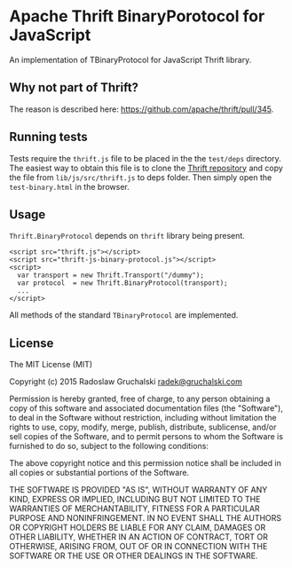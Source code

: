 # Apache Thrift BinaryPorotocol for JavaScript

An implementation of TBinaryProtocol for JavaScript Thrift library.

## Why not part of Thrift?

The reason is described here: https://github.com/apache/thrift/pull/345.

## Running tests

Tests require the `thrift.js` file to be placed in the the `test/deps` directory. The easiest way to obtain this file is to clone the [Thrift repository](https://github.com/apache/thrift) and copy the file from `lib/js/src/thrift.js` to deps folder. Then simply open the `test-binary.html` in the browser.

## Usage

`Thrift.BinaryProtocol` depends on `thrift` library being present.

    <script src="thrift.js"></script>
    <script src="thrift-js-binary-protocol.js"></script>
    <script>
      var transport = new Thrift.Transport("/dummy");
      var protocol  = new Thrift.BinaryProtocol(transport);
      ...
    </script>

All methods of the standard `TBinaryProtocol` are implemented.

## License

The MIT License (MIT)

Copyright (c) 2015 Radoslaw Gruchalski <radek@gruchalski.com>

Permission is hereby granted, free of charge, to any person obtaining a copy
of this software and associated documentation files (the "Software"), to deal
in the Software without restriction, including without limitation the rights
to use, copy, modify, merge, publish, distribute, sublicense, and/or sell
copies of the Software, and to permit persons to whom the Software is
furnished to do so, subject to the following conditions:

The above copyright notice and this permission notice shall be included in
all copies or substantial portions of the Software.

THE SOFTWARE IS PROVIDED "AS IS", WITHOUT WARRANTY OF ANY KIND, EXPRESS OR
IMPLIED, INCLUDING BUT NOT LIMITED TO THE WARRANTIES OF MERCHANTABILITY,
FITNESS FOR A PARTICULAR PURPOSE AND NONINFRINGEMENT. IN NO EVENT SHALL THE
AUTHORS OR COPYRIGHT HOLDERS BE LIABLE FOR ANY CLAIM, DAMAGES OR OTHER
LIABILITY, WHETHER IN AN ACTION OF CONTRACT, TORT OR OTHERWISE, ARISING FROM,
OUT OF OR IN CONNECTION WITH THE SOFTWARE OR THE USE OR OTHER DEALINGS IN
THE SOFTWARE.
